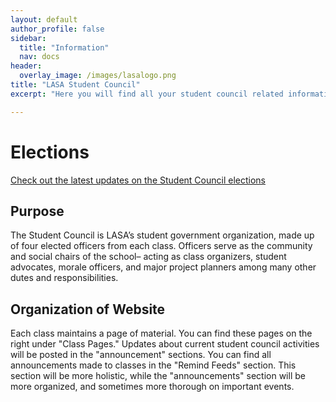```yaml
---
layout: default
author_profile: false
sidebar:
  title: "Information"
  nav: docs
header:
  overlay_image: /images/lasalogo.png
title: "LASA Student Council"
excerpt: "Here you will find all your student council related information"  

---
```


# Elections
[Check out the latest updates on the Student Council elections](https://lasastuco.org/Run/)

## Purpose

The Student Council is LASA’s student government organization, made up of four elected officers from each class. Officers serve as the community and social chairs of the school– acting as class organizers, student advocates, morale officers, and major project planners among many other dutes and responsibilities.

## Organization of Website
Each class maintains a page of material. You can find these pages on the right under "Class Pages." Updates about current student council activities will be posted in the "announcement" sections. You can find all announcements made to classes in the "Remind Feeds" section. This section will be more holistic, while the "announcements" section will be more organized, and sometimes more thorough on important events.
